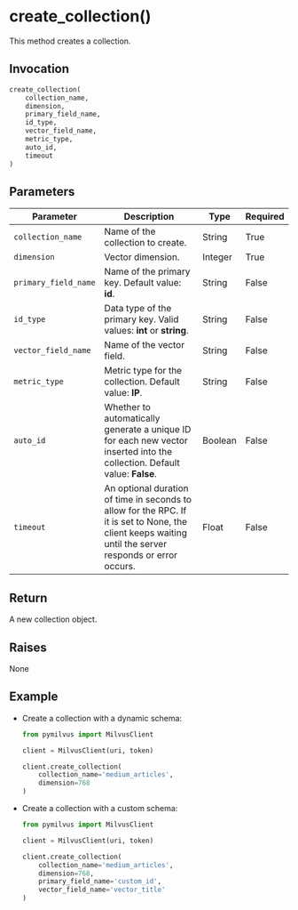 # create_collection()

This method creates a collection.

## Invocation

```python
create_collection(
    collection_name,
    dimension,
    primary_field_name,
    id_type,
    vector_field_name,
    metric_type,
    auto_id,
    timeout
)
```

## Parameters

| Parameter          | Description                          | Type     | Required |
|--------------------|--------------------------------------|----------|----------|
| `collection_name` | Name of the collection to create. | String | True     |
| `dimension` | Vector dimension. | Integer | True     |
| `primary_field_name` | Name of the primary key. Default value: **id**. | String | False     |
| `id_type` | Data type of the primary key. Valid values: **int** or **string**. | String | False     |
| `vector_field_name` | Name of the vector field. | String | False     |
| `metric_type` | Metric type for the collection. Default value: **IP**. | String | False     |
| `auto_id` | Whether to automatically generate a unique ID for each new vector inserted into the collection. Default value: **False**. | Boolean | False     |
| `timeout` | An optional duration of time in seconds to allow for the RPC. If it is set to None, the client keeps waiting until the server responds or error occurs. | Float | False     |

## Return

A new collection object.

## Raises

None

## Example

- Create a collection with a dynamic schema:

    ```python
    from pymilvus import MilvusClient

    client = MilvusClient(uri, token)

    client.create_collection(
        collection_name='medium_articles',
        dimension=768
    )
    ```

- Create a collection with a custom schema:

    ```python
    from pymilvus import MilvusClient

    client = MilvusClient(uri, token)

    client.create_collection(
        collection_name='medium_articles',
        dimension=768,
        primary_field_name='custom_id',
        vector_field_name='vector_title'
    )
    ```